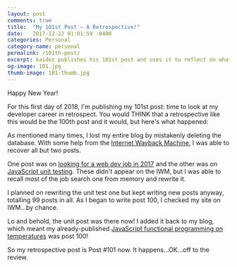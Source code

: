 ```yaml
---
layout: post
comments: true
title:  "My 101st Post – A Retrospective!"
date:   2017-12-22 01:01:59 -0400
categories: Personal
category-name: personal
permalink: /101th-post/
excerpt: kaidez publishes his 101st post and uses it to reflect on what he's learned as a web developer.
og-image: 101.jpg
thumb-image: 101-thumb.jpg
---
```

Happy New Year!

For this first day of 2018, I'm publishing my 101st post: time to look at my developer career in retrospect. You would THINK that a retrospective like this would be the 100th post and it would, but here's what happened:

As mentioned many times, I lost my entire blog by mistakenly deleting the database. With some help from the <a href="https://web.archive.org/web/*/kaidez.com">Internet Wayback Machine</a>, I was able to recover all but two posts.

One post was on <a href="/front-end-web-developer-job-search/">looking for a web dev job in 2017</a> and the other was on <a href="/learn-javascript-unit-testing/">JavaScript unit testing</a>. These didn't appear on the IWM, but I was able to recall most of the job search one from memory and rewrite it.

I planned on rewriting the unit test one but kept writing new posts anyway, totalling 99 posts in all. As I began to write post 100, I checked my site on IWM...by chance.

Lo and behold, the unit post was there now! I added it back to my blog, which meant my already-published <a href="/temperatures-functional-programming/">JavaScript functional programming on temperatures</a> was post 100!

So my retrospective post is Post #101 now.  It happens...OK...off to the review.